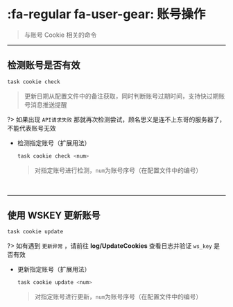 # :fa-regular fa-user-gear: 账号操作
> 与账号 Cookie 相关的命令

***

## 检测账号是否有效

```bash
task cookie check
```
> 更新日期从配置文件中的备注获取，同时判断账号过期时间，支持快过期账号消息推送提醒

?> 如果出现 `API请求失败` 那就再次检测尝试，顾名思义是连不上东哥的服务器了，不能代表账号无效

- 检测指定账号（扩展用法）

  ```bash
  task cookie check <num>
  ```
  > 对指定账号进行检测，`num`为账号序号（在配置文件中的编号）

ㅤ

***

## 使用 WSKEY 更新账号

```bash
task cookie update
```
?> 如有遇到 `更新异常` ，请前往 **log/UpdateCookies** 查看日志并验证 `ws_key` 是否有效

- 更新指定账号（扩展用法）

  ```bash
  task cookie update <num>
  ```
  > 对指定账号进行更新，`num`为账号序号（在配置文件中的编号）
